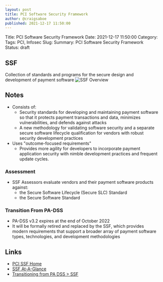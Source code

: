```yaml
---
layout: post
title: PCI Software Security Framework
author: @craigsaboe
published: 2021-12-17 11:50:00
---
```


Title: PCI Software Security Framework
Date: 2021-12-17 11:50:00
Category: 
Tags: PCI, Infosec
Slug: 
Summary: PCI Software Security Framework
Status: draft


## SSF
Collection of standards and programs for the secure design and development of payment software
![SSF Overview](/images/pci-ssf/1.png)

## Notes
* Consists of:
    * Security standards for developing and maintaining payment software so that it protects payment transactions and data, minimizes vulnerabilities, and defends against attacks
    * A new methodology for validating software security and a separate secure software lifecycle qualification for vendors with robust security development practices
* Uses "outcome-focused requirements"
    * Provides more agility for developers to incorporate payment application security with nimble development practices and frequent update cycles.

### Assessment
* SSF Assessors evaluate vendors and their payment software products against:
    * the Secure Software Lifecycle (Secure SLC) Standard 
    * the Secure Software Standard

### Transition From PA-DSS
* PA-DSS v3.2 expires at the end of October 2022
* It will be formally retired and replaced by the SSF, which provides modern requirements that support a broader array of payment software types, technologies, and development methodologies

## Links
* [PCI SSF Home](https://blog.pcisecuritystandards.org/topic/software-security-framework)
* [SSF At-A-Glance](https://www.pcisecuritystandards.org/documents/SSF_At-a-Glance.pdf?agreement=true&time=1639770653167)
* [Transitioning from PA DSS > SSF](https://www.pcisecuritystandards.org/document_library?category=sware_sec&subcategory=sware_sec_ss_gg)

